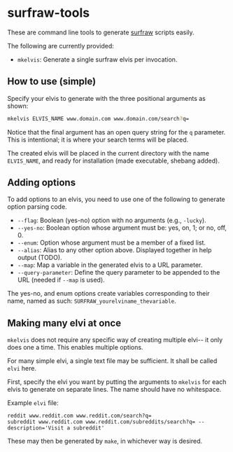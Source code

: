 # surfraw-tools

These are command line tools to generate
[surfraw](https://www.techrepublic.com/blog/linux-and-open-source/surfing-the-world-wide-web-raw-style/)
scripts easily.

The following are currently provided:

* `mkelvis`: Generate a single surfraw elvis per invocation.

## How to use (simple)

Specify your elvis to generate with the three positional arguments as shown:

```sh
mkelvis ELVIS_NAME www.domain.com www.domain.com/search?q=
```

Notice that the final argument has an open query string for the `q` parameter.
This is intentional; it is where your search terms will be placed.

The created elvis will be placed in the current directory with the name
`ELVIS_NAME`, and ready for installation (made executable, shebang added).

## Adding options

To add options to an elvis, you need to use one of the following to generate
option parsing code.

* `--flag`: Boolean (yes-no) option with no arguments (e.g., `-lucky`).
* `--yes-no`: Boolean option whose argument must be: yes, on, 1; or no, off, 0.
* `--enum`: Option whose argument must be a member of a fixed list.
* `--alias`: Alias to any other option above. Displayed together in help
  output (TODO).
* `--map`: Map a variable in the generated elvis to a URL parameter.
* `--query-parameter`: Define the query parameter to be appended to the URL
  (needed if `--map` is used).

The yes-no, and enum options create variables corresponding to their name,
named as such: `SURFRAW_yourelviname_thevariable`.

## Making many elvi at once

`mkelvis` does not require any specific way of creating multiple elvi-- it only
does one a time. This enables multiple options.

For many simple elvi, a single text file may be sufficient. It shall be called
`elvi` here.

First, specify the elvi you want by putting the arguments to `mkelvis` for each
elvis to generate on separate lines. The name should have no whitespace.

Example `elvi` file:

```
reddit www.reddit.com www.reddit.com/search?q=
subreddit www.reddit.com www.reddit.com/subreddits/search?q= --description='Visit a subreddit'
```

These may then be generated by `make`, in whichever way is desired.
